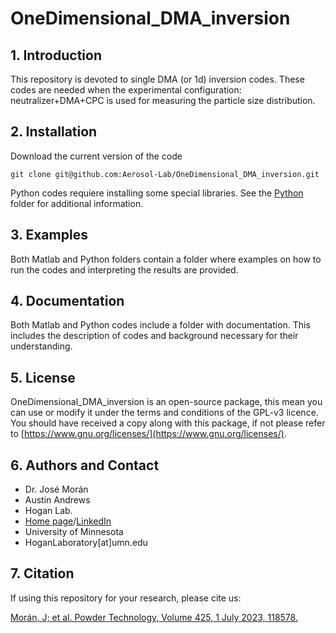 # OneDimensional_DMA_inversion

## 1. Introduction

This repository is devoted to single DMA (or 1d) inversion codes. These codes are needed when the experimental configuration: neutralizer+DMA+CPC is used for measuring the particle size distribution.

## 2. Installation

Download the current version of the code

    git clone git@github.com:Aerosol-Lab/OneDimensional_DMA_inversion.git
    
Python codes requiere installing some special libraries. See the [Python](https://github.com/Aerosol-Lab/OneDimensional_DMA_inversion/tree/main/Python) folder for additional information.

## 3. Examples

Both Matlab and Python folders contain a folder where examples on how to run the codes and interpreting the results are provided.

## 4. Documentation

Both Matlab and Python codes include a folder with documentation. This includes the description of codes and background necessary for their understanding.

## 5. License

OneDimensional_DMA_inversion is an open-source package, this mean you can use or modify it under the terms and conditions of the GPL-v3 licence. You should have received a copy along with this package, if not please refer to [https://www.gnu.org/licenses/](https://www.gnu.org/licenses/).

## 6. Authors and Contact

* Dr. José Morán
* Austin Andrews
* Hogan Lab.
* [Home page](https://hoganlab.umn.edu/)/[LinkedIn](https://www.linkedin.com/in/hogan-lab-994a3a246/)
* University of Minnesota
* HoganLaboratory[at]umn.edu

## 7. Citation

If using this repository for your research, please cite us:

[Morán, J; et al. Powder Technology, Volume 425, 1 July 2023, 118578.](https://doi.org/10.1016/j.powtec.2023.118578)
